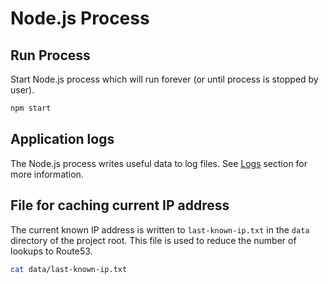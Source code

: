 # Node.js Process

## Run Process

Start Node.js process which will run forever (or until process is stopped by user).

```bash
npm start
```

## Application logs

The Node.js process writes useful data to log files. See [Logs](/route53-dynamic-dns/usage/logs/) section for more
information.

## File for caching current IP address

The current known IP address is written to `last-known-ip.txt` in the `data` directory of the project root. This file is
used to reduce the number of lookups to Route53.

```bash
cat data/last-known-ip.txt
```
